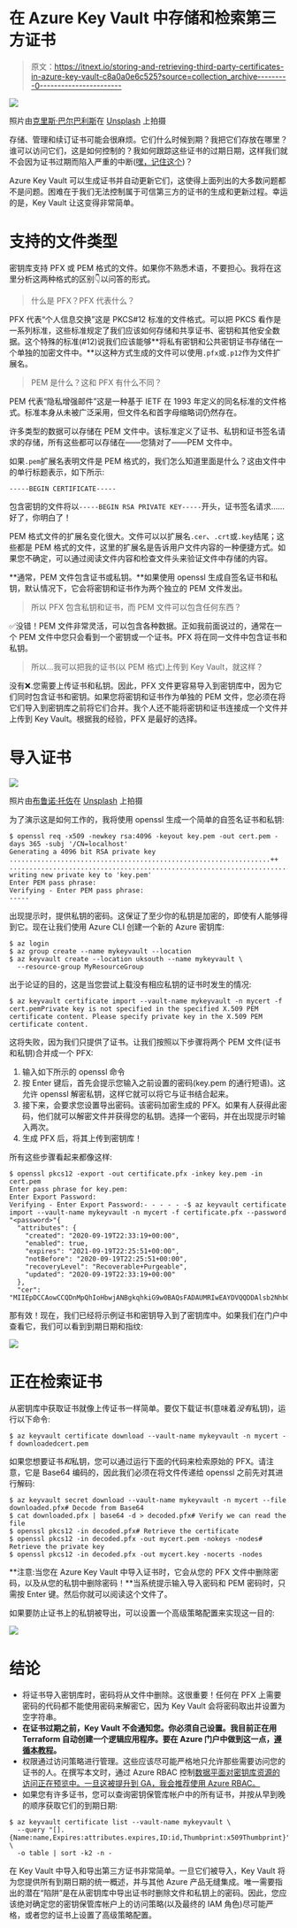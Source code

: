 # 在 Azure Key Vault 中存储和检索第三方证书

> 原文：<https://itnext.io/storing-and-retrieving-third-party-certificates-in-azure-key-vault-c8a0a0e6c525?source=collection_archive---------0----------------------->

![](img/47999568806a6f633863b82a7449b5d1.png)

照片由[克里斯·巴尔巴利斯](https://unsplash.com/@cbarbalis?utm_source=medium&utm_medium=referral)在 [Unsplash](https://unsplash.com?utm_source=medium&utm_medium=referral) 上拍摄

存储、管理和续订证书可能会很麻烦。它们什么时候到期？我把它们存放在哪里？谁可以访问它们，这是如何控制的？我如何跟踪这些证书的过期日期，这样我们就不会因为证书过期而陷入严重的中断([嘿，记住这个](https://www.theverge.com/2020/2/3/21120248/microsoft-teams-down-outage-certificate-issue-status))？

Azure Key Vault 可以生成证书并自动更新它们，这使得上面列出的大多数问题都不是问题。困难在于我们无法控制属于可信第三方的证书的生成和更新过程。幸运的是，Key Vault 让这变得非常简单。

# 支持的文件类型

密钥库支持 PFX 或 PEM 格式的文件。如果你不熟悉术语，不要担心。我将在这里分析这两种格式的区别👇以问答的形式。

> 什么是 PFX？PFX 代表什么？

PFX 代表“个人信息交换”这是 PKCS#12 标准的文件格式。可以把 PKCS 看作是一系列标准，这些标准规定了我们应该如何存储和共享证书、密钥和其他安全数据。这个特殊的标准(#12)说我们应该能够**将私有密钥和公共密钥证书存储在一个单独的加密文件中。**以这种方式生成的文件可以使用`.pfx`或`.p12`作为文件扩展名。

> PEM 是什么？这和 PFX 有什么不同？

PEM 代表“隐私增强邮件”这是一种基于 IETF 在 1993 年定义的同名标准的文件格式。标准本身从未被广泛采用，但文件名和首字母缩略词仍然存在。

许多类型的数据可以存储在 PEM 文件中。该标准定义了证书、私钥和证书签名请求的存储，所有这些都可以存储在——您猜对了——PEM 文件中。

如果`.pem`扩展名表明文件是 PEM 格式的，我们怎么知道里面是什么？这由文件中的单行标题表示，如下所示:

```
-----BEGIN CERTIFICATE-----
```

包含密钥的文件将以`-----BEGIN RSA PRIVATE KEY-----`开头，证书签名请求……好了，你明白了！

PEM 格式文件的扩展名变化很大。文件可以以扩展名`.cer`、`.crt`或`.key`结尾；这些都是 PEM 格式的文件，这里的扩展名是告诉用户文件内容的一种便捷方式。如果您不确定，可以通过阅读文件内容和检查文件头来验证文件中存储的内容。

**通常，PEM 文件包含证书或私钥。**如果使用 openssl 生成自签名证书和私钥，默认情况下，它会将密钥和证书作为两个独立的 PEM 文件发出。

> 所以 PFX 包含私钥和证书，而 PEM 文件可以包含任何东西？

✅没错！PEM 文件非常灵活，可以包含各种数据。正如我前面说过的，通常在一个 PEM 文件中您只会看到一个密钥或一个证书。PFX 将在同一文件中包含证书和私钥。

> 所以…我可以把我的证书(以 PEM 格式)上传到 Key Vault，就这样？

没有❌.您需要上传证书和私钥。因此，PFX 文件更容易导入到密钥库中，因为它们同时包含证书和密钥。如果您将密钥和证书作为单独的 PEM 文件，您必须在将它们导入到密钥库之前将它们合并。我个人还不能将密钥和证书连接成一个文件并上传到 Key Vault。根据我的经验，PFX 是最好的选择。

# 导入证书

![](img/c24904b0ca970dcb118e97f73bfa4527.png)

照片由[布鲁诺·托佐](https://unsplash.com/@brunnotozzo?utm_source=medium&utm_medium=referral)在 [Unsplash](https://unsplash.com?utm_source=medium&utm_medium=referral) 上拍摄

为了演示这是如何工作的，我将使用 openssl 生成一个简单的自签名证书和私钥:

```
$ openssl req -x509 -newkey rsa:4096 -keyout key.pem -out cert.pem -days 365 -subj '/CN=localhost'
Generating a 4096 bit RSA private key
..................................................................++
........................................................................................................................++
writing new private key to 'key.pem'
Enter PEM pass phrase:
Verifying - Enter PEM pass phrase:
-----
```

出现提示时，提供私钥的密码。这保证了至少你的私钥是加密的，即使有人能够得到它。现在让我们使用 Azure CLI 创建一个新的 Azure 密钥库:

```
$ az login
$ az group create --name mykeyvault --location 
$ az keyvault create --location uksouth --name mykeyvault \
  --resource-group MyResourceGroup
```

出于论证的目的，这是当您尝试上载没有相应私钥的证书时发生的情况:

```
$ az keyvault certificate import --vault-name mykeyvault -n mycert -f cert.pemPrivate key is not specified in the specified X.509 PEM certificate content. Please specify private key in the X.509 PEM certificate content.
```

这将失败，因为我们只提供了证书。让我们按照以下步骤将两个 PEM 文件(证书和私钥)合并成一个 PFX:

1.  输入如下所示的 openssl 命令
2.  按 Enter 键后，首先会提示您输入之前设置的密码(key.pem 的通行短语)。这允许 openssl 解密私钥，这样它就可以将它与证书结合起来。
3.  接下来，会要求您设置导出密码。该密码加密生成的 PFX。如果有人获得此密码，他们就可以解密文件并获得您的私钥。选择一个密码，并在出现提示时输入两次。
4.  生成 PFX 后，将其上传到密钥库！

所有这些步骤看起来都像这样:

```
$ openssl pkcs12 -export -out certificate.pfx -inkey key.pem -in cert.pem
Enter pass phrase for key.pem:
Enter Export Password:
Verifying - Enter Export Password:- - - - - -$ az keyvault certificate import --vault-name mykeyvault -n mycert -f certificate.pfx --password "<password>"{
  "attributes": {
    "created": "2020-09-19T22:33:19+00:00",
    "enabled": true,
    "expires": "2021-09-19T22:25:51+00:00",
    "notBefore": "2020-09-19T22:25:51+00:00",
    "recoveryLevel": "Recoverable+Purgeable",
    "updated": "2020-09-19T22:33:19+00:00"
  },
  "cer": "MIIEpDCCAowCCQDnMpQhIoHbwjANBgkqhkiG9w0BAQsFADAUMRIwEAYDVQQDDAlsb2NhbGhvc3QwHhcNMjAwOTE5MjIyNTUxWhcNMjEwOTE5MjIyNTUxWjAUMRIwEAYDVQQDDAlsb2NhbGhvc3QwggIiMA0GCSqGSIb3DQEBAQUAA4ICDwAwggIKAoICAQDDZj...
```

那有效！现在，我们已经将示例证书和密钥导入到了密钥库中。如果我们在门户中查看它，我们可以看到到期日期和指纹:

![](img/28ff9de494057919ce5cc75f64d5fc05.png)

# 正在检索证书

从密钥库中获取证书就像上传证书一样简单。要仅下载证书(意味着*没有*私钥)，运行以下命令:

```
$ az keyvault certificate download --vault-name mykeyvault -n mycert -f downloadedcert.pem
```

如果您想要证书*和*私钥，您可以通过运行下面的代码来检索原始的 PFX。请注意，它是 Base64 编码的，因此我们必须在将文件传递给 openssl 之前先对其进行解码:

```
$ az keyvault secret download --vault-name mykeyvault -n mycert --file downloaded.pfx# Decode from Base64
$ cat downloaded.pfx | base64 -d > decoded.pfx# Verify we can read the file
$ openssl pkcs12 -in decoded.pfx# Retrieve the certificate
$ openssl pkcs12 -in decoded.pfx -out mycert.pem -nokeys -nodes# Retrieve the private key
$ openssl pkcs12 -in decoded.pfx -out mycert.key -nocerts -nodes
```

**注意:当您在 Azure Key Vault 中导入证书时，它会从您的 PFX 文件中删除密码，以及从您的私钥中删除密码！**当系统提示输入导入密码和 PEM 密码时，只需按 Enter 键。然后你就可以阅读这个文件了。

如果要防止证书上的私钥被导出，可以设置一个高级策略配置来实现这一目的:

![](img/9eb9d07e6086bb5bd4035aaa81a29fcc.png)

# 结论

*   将证书导入密钥库时，密码将从文件中删除。这很重要！任何在 PFX 上需要密码的代码都不能使用密码来解密它，因为 Key Vault 会将密码取出并设置为空字符串。
*   **在证书过期之前，Key Vault 不会通知您。你必须自己设置。我目前正在用 Terraform 自动创建一个逻辑应用程序。要在 Azure 门户中做到这一点，[遵循本教程](https://docs.microsoft.com/en-us/azure/key-vault/general/event-grid-logicapps)。**
*   权限通过访问策略进行管理。这些应该尽可能严格地只允许那些需要访问您的证书的人。在撰写本文时，通过 Azure RBAC 控制[数据平面对密钥库资源的访问正在预览中。一旦这被提升到 GA，我会推荐使用 Azure RBAC。](https://docs.microsoft.com/en-us/azure/key-vault/general/secure-your-key-vault#data-plane-and-azure-rbac-preview)
*   如果您有许多证书，您可以查询密钥保管库帐户中的所有证书，并按从早到晚的顺序获取它们的到期日期:

```
$ az keyvault certificate list --vault-name mykeyvault \
  --query "[].{Name:name,Expires:attributes.expires,ID:id,Thumbprint:x509Thumbprint}" \
  -o table | sort -k2 -n -
```

在 Key Vault 中导入和导出第三方证书非常简单。一旦它们被导入，Key Vault 将为您提供所有到期日期的统一概述，并与其他 Azure 产品无缝集成。唯一需要指出的潜在“陷阱”是在从密钥库中导出证书时删除文件和私钥上的密码。因此，您应该绝对确定您的密钥保管库帐户上的访问策略(以及最终的 IAM 角色)尽可能严格，或者您的证书上设置了高级策略配置。